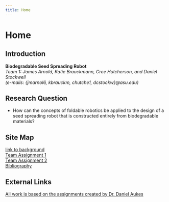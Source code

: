 ```yaml
---
title: Home
---
```


# Home

## Introduction

**Biodegradable Seed Spreading Robot**  
_Team 1: James Arnold, Katie Brauckmann, Cree Hutcherson, and Daniel Stockwell_   
_(e-mails: {jmarnol6, kbrauckm, chutche1, dcstockw}@asu.edu)_

## Research Question

* How can the concepts of foldable robotics be applied to the design of a seed spreading robot that is constructed entirely from biodegradable materials?

## Site Map

[link to background](/background)   
[Team Assignment 1](/assignment1)   
[Team Assignment 2](/assignment2)   
[Bibliography](/bibliography)

## External Links

[All work is based on the assignments created by Dr. Daniel Aukes](https://egr557.github.io/)
